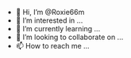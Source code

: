- 👋 Hi, I’m @Roxie66m
- 👀 I’m interested in ...
- 🌱 I’m currently learning ...
- 💞️ I’m looking to collaborate on ...
- 📫 How to reach me ...

<!---
Roxie66m/Roxie66m is a ✨ special ✨ repository because its `README.md` (this file) appears on your GitHub profile.
You can click the Preview link to take a look at your changes.
--->

